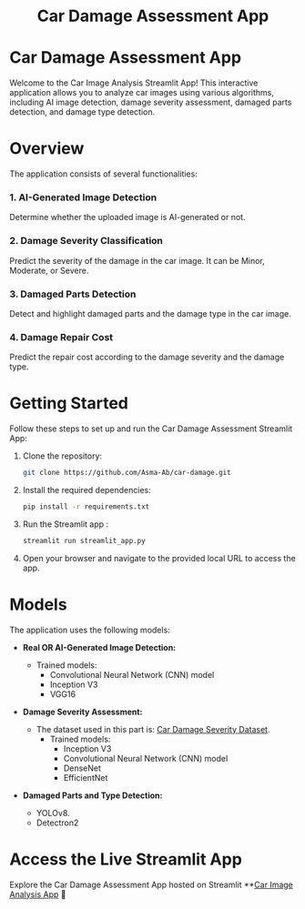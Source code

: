 <h1 align="center">
  <br>
  Car Damage Assessment App
</h1>

# Car Damage Assessment App

Welcome to the Car Image Analysis Streamlit App! This interactive application allows you to analyze car images using various algorithms, including AI image detection, damage severity assessment, damaged parts detection, and damage type detection.

# Overview

The application consists of several functionalities:

### 1. AI-Generated Image Detection

Determine whether the uploaded image is AI-generated or not.

### 2. Damage Severity Classification

Predict the severity of the damage in the car image. It can be Minor, Moderate, or Severe.

### 3. Damaged Parts Detection

Detect and highlight damaged parts and the damage type in the car image.

### 4. Damage Repair Cost

Predict the repair cost according to the damage severity and the damage type.

# Getting Started

Follow these steps to set up and run the Car Damage Assessment Streamlit App:

1. Clone the repository:

   ```bash
   git clone https://github.com/Asma-Ab/car-damage.git
2. Install the required dependencies:
    ```bash
   pip install -r requirements.txt
3. Run the Streamlit app :
    ```bash
    streamlit run streamlit_app.py
4. Open your browser and navigate to the provided local URL to access the app.

# Models

The application uses the following models:

- **Real OR AI-Generated Image Detection:**
    - Trained models:
      - Convolutional Neural Network (CNN) model
      - Inception V3
      - VGG16

- **Damage Severity Assessment:**
  - The dataset used in this part is: [Car Damage Severity Dataset](https://www.kaggle.com/datasets/prajwalbhamere/car-damage-severity-dataset).
    - Trained models:
      - Inception V3
      - Convolutional Neural Network (CNN) model
      - DenseNet
      - EfficientNet

- **Damaged Parts and Type Detection:**
  - YOLOv8.
  - Detectron2
# Access the Live Streamlit App
 Explore the Car Damage Assessment App hosted on Streamlit **[Car Image Analysis App](https://aiornot.streamlit.app/) 🚀

